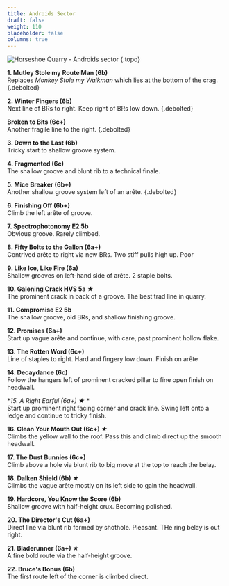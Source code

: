 ```yaml
---
title: Androids Sector
draft: false
weight: 110
placeholder: false
columns: true
---
```


![Horseshoe Quarry - Androids sector](/img/peak/stoney/Galening-1.jpg)
{.topo}

**1. Mutley Stole my Route Man (6b)**  
Replaces *Monkey Stole my Walkman* which lies at the bottom of the crag.
{.debolted}

**2. Winter Fingers (6b)**  
Next line of BRs to right. Keep right of BRs low down.
{.debolted}

**Broken to Bits (6c+)**  
Another fragile line to the right.
{.debolted}

**3. Down to the Last (6b)**  
Tricky start to shallow groove system.

**4. Fragmented (6c)**  
The shallow groove and blunt rib to a technical finale.

**5. Mice Breaker (6b+)**  
Another shallow groove system left of an arête.
{.debolted}

**6. Finishing Off (6b+)**  
Climb the left arête of groove.

**7. Spectrophotonomy E2 5b**  
Obvious groove. Rarely climbed.

**8. Fifty Bolts to the Gallon (6a+)**  
Contrived arête to right via new BRs. Two stiff pulls high up. Poor

**9. Like Ice, Like Fire (6a)**  
Shallow grooves on left-hand side of arête. 2 staple bolts.

**10. Galening Crack HVS 5a  *&starf;***  
The prominent crack in back of a groove. The best trad line in quarry.

**11. Compromise E2 5b**  
The shallow groove, old BRs, and shallow finishing groove.

**12. Promises (6a+)**  
Start up vague arête and continue, with care, past prominent hollow flake.

**13. The Rotten Word (6c+)**  
Line of staples to right. Hard and fingery low down. Finish on arête

**14. Decaydance (6c)**  
Follow the hangers left of prominent cracked pillar to fine open finish on headwall.

**15. A Right Earful (6a+)  *&starf;** *  
Start up prominent right facing corner and crack line. Swing left onto a ledge and continue to tricky finish.

**16. Clean Your Mouth Out (6c+)  *&starf;***  
Climbs the yellow wall to the roof. Pass this and climb direct up the smooth headwall.

**17. The Dust Bunnies (6c+)**  
Climb above a hole via blunt rib to big move at the top to reach the belay.

**18. Dalken Shield (6b)  *&starf;***  
Climbs the vague arête mostly on its left side to gain the headwall.

**19. Hardcore, You Know the Score (6b)**  
Shallow groove with half-height crux. Becoming polished.

**20. The Director's Cut (6a+)**  
Direct line via blunt rib formed by shothole. Pleasant. THe ring belay is out right.

**21. Bladerunner (6a+)  *&starf;***  
A fine bold route via the half-height groove.

**22. Bruce's Bonus (6b)**  
The first route left of the corner is climbed direct.